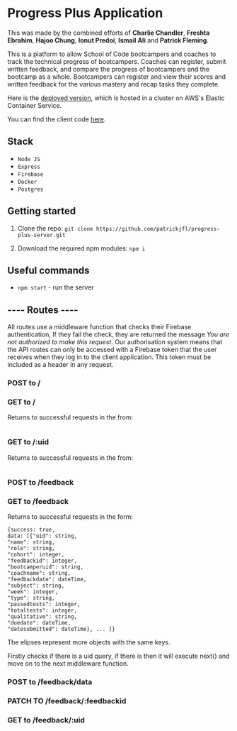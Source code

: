 # Progress Plus Application

This was made by the combined efforts of **Charlie Chandler**, **Freshta Ebrahim**, **Hajoo Chung**, **Ionut Predoi**, **Ismail Ali** and **Patrick Fleming**.

This is a platform to allow School of Code bootcampers and coaches to track the technical progress of bootcampers.  Coaches can register, submit written feedback, and compare the progress of bootcampers and the bootcamp as a whole.  Bootcampers can register and view their scores and written feedback for the various mastery and recap tasks they complete.

Here is the [deployed version](http://3.250.192.68:3000/), which is hosted in a cluster on AWS's Elastic Container Service. 

You can find the client code [here](https://github.com/patrickjfl/progress-plus-client).

## Stack

- `Node JS`
- `Express`
- `Firebase`
- `Docker`
- `Postgres`

## Getting started

1. Clone the repo: `git clone https://github.com/patrickjfl/progress-plus-server.git`

2. Download the required npm modules: `npm i`

## Useful commands

- `npm start` - run the server

## ---- Routes ----

All routes use a middleware function that checks their Firebase authentication, If they fail the check, they are returned the message
_You are not authorized to make this request_.  Our authorisation system means that the API routes can only be accessed with a Firebase
token that the user receives when they log in to the client application.  This token must be included as a header in any request. 

### POST to /



### GET to /

Returns to successful requests in the from:

```

```



### GET to /:uid

Returns to successful requests in the from:

```

```

### POST to /feedback

### GET to /feedback

Returns to successful requests in the form:

```
{success: true,
data: [{"uid": string,
"name": string,
"role": string,
"cohort": integer,
"feedbackid": integer,
"bootcamperuid": string,
"coachname": string,
"feedbackdate": dateTime,
"subject": string,
"week": integer,
"type": string,
"passedtests": integer,
"totaltests": integer,
"qualitative": string,
"duedate": dateTime,
"datesubmitted": dateTime}, ... ]}
```

The elipses represent more objects with the same keys.

Firstly checks if there is a uid query, if there is then it will execute next() and move on to the next middleware function.

### POST to /feedback/data

### PATCH TO /feedback/:feedbackid

### GET to /feedback/:uid
